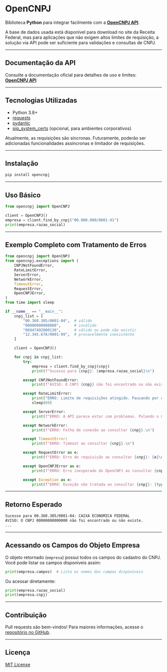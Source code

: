 # OpenCNPJ

Biblioteca **Python** para integrar facilmente com a **[OpenCNPJ API](https://opencnpj.org/)**.

A base de dados usada está disponível para download no site da Receita Federal, mas para aplicações que não exigem altos limites de requisição, a solução via API pode ser suficiente para validações e consultas de CNPJ.

---

## Documentação da API

Consulte a documentação oficial para detalhes de uso e limites:  
**[OpenCNPJ API](https://opencnpj.org/)**

---

## Tecnologias Utilizadas

- Python 3.8+
- [requests](https://pypi.org/project/requests/)
- [pydantic](https://pydantic.dev/)
- [pip_system_certs](https://pypi.org/project/pip-system-certs/) (opcional, para ambientes corporativos)

Atualmente, as requisições são síncronas. Futuramente, poderão ser adicionadas funcionalidades assíncronas e limitador de requisições.

---

## Instalação

```bash
pip install opencnpj
```

---

## Uso Básico

```python
from opencnpj import OpenCNPJ

client = OpenCNPJ()
empresa = client.find_by_cnpj("00.000.000/0001-91")
print(empresa.razao_social)
```

---

## Exemplo Completo com Tratamento de Erros

```python
from opencnpj import OpenCNPJ
from opencnpj.exceptions import (
    CNPJNotFoundError,
    RateLimitError,
    ServerError,
    NetworkError,
    TimeoutError,
    RequestError,
    OpenCNPJError,
)
from time import sleep

if __name__ == "__main__":
    cnpj_list = [
        "00.360.305/0001-04",  # válido
        "00000000000000",      # inválido
        "06947492000130",      # válido ou pode não existir
        "12.345.678/0001-99",  # provavelmente inexistente
    ]

    client = OpenCNPJ()

    for cnpj in cnpj_list:
        try:
            empresa = client.find_by_cnpj(cnpj)
            print(f"Sucesso para {cnpj}: {empresa.razao_social}\n")

        except CNPJNotFoundError:
            print(f"AVISO: O CNPJ {cnpj} não foi encontrado ou não existe.\n")

        except RateLimitError:
            print("ERRO: Limite de requisições atingido. Pausando por um minuto...\n")
            sleep(60)

        except ServerError:
            print(f"ERRO: A API parece estar com problemas. Pulando o CNPJ {cnpj}.\n")

        except NetworkError:
            print(f"ERRO: Falha de conexão ao consultar {cnpj}.\n")

        except TimeoutError:
            print(f"ERRO: Timeout ao consultar {cnpj}.\n")

        except RequestError as e:
            print(f"ERRO: Erro de requisição ao consultar {cnpj}: {e}\n")

        except OpenCNPJError as e:
            print(f"ERRO: Erro inesperado do OpenCNPJ ao consultar {cnpj}: {e}\n")

        except Exception as e:
            print(f"ERRO: Exceção não tratada ao consultar {cnpj}: {type(e).__name__}: {e}\n")
```

---

## Retorno Esperado

```bash
Sucesso para 00.360.305/0001-04: CAIXA ECONOMICA FEDERAL
AVISO: O CNPJ 00000000000000 não foi encontrado ou não existe.
...
```

---

## Acessando os Campos do Objeto Empresa

O objeto retornado (`empresa`) possui todos os campos do cadastro do CNPJ.  
Você pode listar os campos disponíveis assim:

```python
print(empresa.campos)  # Lista os nomes dos campos disponíveis
```

Ou acessar diretamente:

```python
print(empresa.razao_social)
print(empresa.cnpj)
```

---

## Contribuição

Pull requests são bem-vindos! Para maiores informações, acesse o [repositório no GitHub](https://github.com/ofcoliva/opencnpj).

---

## Licença

[MIT License](LICENSE)